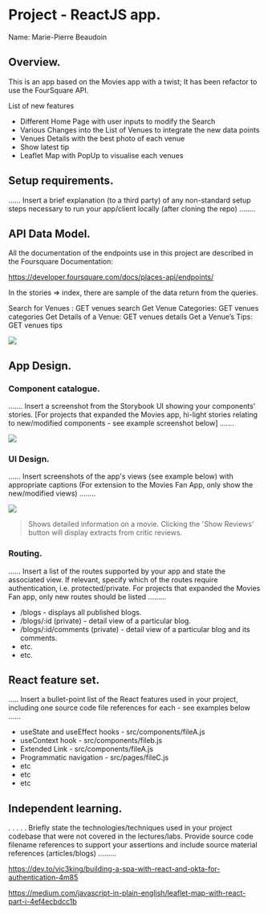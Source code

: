 # Project - ReactJS app.

Name: Marie-Pierre Beaudoin

## Overview.
This is an app based on the Movies app with a twist; It has been refactor to use the FourSquare API.

List of new features
 
 + Different Home Page with user inputs to modify the Search
 + Various Changes into the List of Venues to integrate the new data points
 + Venues Details with the best photo of each venue
 + Show latest tip
 + Leaflet Map with PopUp to visualise each venues

## Setup requirements.

...... Insert a brief explanation (to a third party) of any non-standard setup steps necessary to run your app/client locally (after cloning the repo) ........

## API Data Model.

All the documentation of the endpoints use in this project are described in the Foursquare Documentation:

https://developer.foursquare.com/docs/places-api/endpoints/

In the stories => index, there are sample of the data return from the queries.

Search for Venues :     GET	venues	search
Get Venue Categories:   GET	venues	categories
Get Details of a Venue: GET	venues	details
Get a Venue’s Tips:     GET	venues	tips

![][model]


## App Design.

### Component catalogue.

....... Insert a screenshot from the Storybook UI showing your components' stories. [For projects that expanded the Movies app, hi-light stories relating to new/modified components - see example screenshot below] .......

![][stories]

### UI Design.

...... Insert screenshots of the app's views (see example below) with appropriate captions (For extension to the Movies Fan App, only show the new/modified views) ........

![][image]
>Shows detailed information on a movie. Clicking the 'Show Reviews' button will display extracts from critic reviews.

### Routing.

...... Insert a list of the routes supported by your app and state the associated view. If relevant, specify which of the routes require authentication, i.e. protected/private. For projects that expanded the Movies Fan app, only new routes should be listed ......... 

+ /blogs - displays all published blogs.
+ /blogs/:id (private) - detail view of a particular blog.
+ /blogs/:id/comments (private) - detail view of a particular blog and its comments.
+ etc.
+ etc.

## React feature set.

..... Insert a bullet-point list of the React features used in your project, including one source code file references for each - see examples below ......

+ useState and useEffect hooks - src/components/fileA.js
+ useContext hook - src/components/fileb.js
+ Extended Link - src/components/fileA.js
+ Programmatic navigation - src/pages/fileC.js
+ etc
+ etc
+ etc

## Independent learning.

. . . . . Briefly state the technologies/techniques used in your project codebase that were not covered in the lectures/labs. Provide source code filename references to support your assertions and include source material references (articles/blogs) ......... 

https://dev.to/vic3king/building-a-spa-with-react-and-okta-for-authentication-4m85

https://medium.com/javascript-in-plain-english/leaflet-map-with-react-part-i-4ef4ecbdcc1b


[model]: ./data.jpg
[image]: ./images/travel.png
[stories]: ./storybook.png